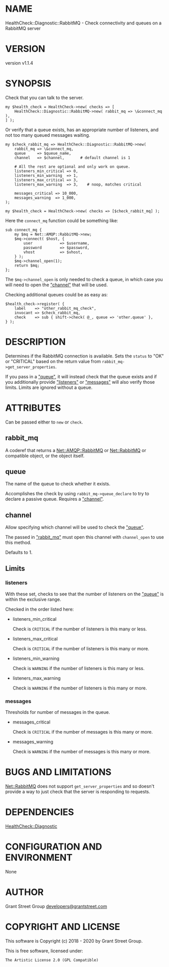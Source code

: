 # NAME

HealthCheck::Diagnostic::RabbitMQ - Check connectivity and queues on a RabbitMQ server

# VERSION

version v1.1.4

# SYNOPSIS

Check that you can talk to the server.

    my $health_check = HealthCheck->new( checks => [
        HealthCheck::Diagnostic::RabbitMQ->new( rabbit_mq => \&connect_mq ),
    ] );

Or verify that a queue exists,
has an appropriate number of listeners,
and not too many queued messages waiting.

    my $check_rabbit_mq => HealthCheck::Diagnostic::RabbitMQ->new(
        rabbit_mq => \&connect_mq,
        queue     => $queue_name,
        channel   => $channel,       # default channel is 1

        # All the rest are optional and only work on queue.
        listeners_min_critical => 0,
        listeners_min_warning  => 1,
        listeners_max_critical => 3,
        listeners_max_warning  => 3,    # noop, matches critical

        messages_critical => 10_000,
        messages_warning  => 1_000,
    );

    my $health_check = HealthCheck->new( checks => [$check_rabbit_mq] );

Here the `connect_mq` function could be something like:

    sub connect_mq {
        my $mq = Net::AMQP::RabbitMQ->new;
        $mq->connect( $host, {
            user            => $username,
            password        => $password,
            vhost           => $vhost,
        } );
        $mq->channel_open(1);
        return $mq;
    };

The `$mq->channel_open` is only needed to check a queue,
in which case you will need to open the ["channel"](#channel) that will be used.

Checking additional queues could be as easy as:

    $health_check->register( {
        label    => "other_rabbit_mq_check",
        invocant => $check_rabbit_mq,
        check    => sub { shift->check( @_, queue => 'other.queue' },
    } );

# DESCRIPTION

Determines if the RabbitMQ connection is available.
Sets the `status` to "OK" or "CRITICAL" based on the
return value from `rabbit_mq->get_server_properties`.

If you pass in a ["queue"](#queue),
it will instead check that the queue exists
and if you additionally provide ["listeners"](#listeners) or ["messages"](#messages)
will also verify those limits.
Limits are ignored without a queue.

# ATTRIBUTES

Can be passed either to `new` or `check`.

## rabbit\_mq

A coderef that returns a
[Net::AMQP::RabbitMQ](https://metacpan.org/pod/Net%3A%3AAMQP%3A%3ARabbitMQ) or [Net::RabbitMQ](https://metacpan.org/pod/Net%3A%3ARabbitMQ) or compatible object,
or the object itself.

## queue

The name of the queue to check whether it exists.

Accomplishes the check by using `rabbit_mq->queue_declare`
to try to declare a passive queue.
Requires a ["channel"](#channel).

## channel

Allow specifying which channel will be used to check the ["queue"](#queue).

The passed in ["rabbit\_mq"](#rabbit_mq) must open this channel with `channel_open`
to use this method.

Defaults to 1.

## Limits

### listeners

With these set, checks to see that the number of listeners on
the ["queue"](#queue) is within the exclusive range.

Checked in the order listed here:

- listeners\_min\_critical

    Check is `CRITICAL` if the number of listeners is this many or less.

- listeners\_max\_critical

    Check is `CRITICAL` if the number of listeners is this many or more.

- listeners\_min\_warning

    Check is `WARNING` if the number of listeners is this many or less.

- listeners\_max\_warning

    Check is `WARNING` if the number of listeners is this many or more.

### messages

Thresholds for number of messages in the queue.

- messages\_critical

    Check is `CRITICAL` if the number of messages is this many or more.

- messages\_warning

    Check is `WARNING` if the number of messages is this many or more.

# BUGS AND LIMITATIONS

[Net::RabbitMQ](https://metacpan.org/pod/Net%3A%3ARabbitMQ) does not support `get_server_properties` and so doesn't
provide a way to just check that the server is responding to
requests.

# DEPENDENCIES

[HealthCheck::Diagnostic](https://metacpan.org/pod/HealthCheck%3A%3ADiagnostic)

# CONFIGURATION AND ENVIRONMENT

None

# AUTHOR

Grant Street Group <developers@grantstreet.com>

# COPYRIGHT AND LICENSE

This software is Copyright (c) 2018 - 2020 by Grant Street Group.

This is free software, licensed under:

    The Artistic License 2.0 (GPL Compatible)
